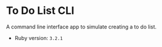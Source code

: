 # To Do List CLI

A command line interface app to simulate creating a to do list.

- Ruby version: `3.2.1`
